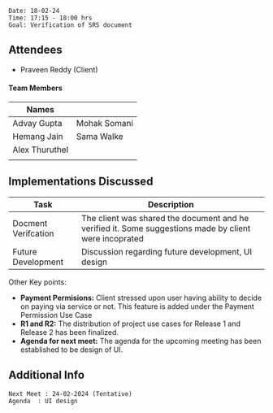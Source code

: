 ```
Date: 18-02-24
Time: 17:15 - 18:00 hrs
Goal: Verification of SRS document
```
## Attendees

- Praveen Reddy (Client)

 #### Team Members
|Names |  | 
|---|---|
| Advay Gupta | Mohak Somani |
|Hemang Jain | Sama Walke | 
| Alex Thuruthel |
||



## Implementations Discussed

| Task | Description | 
|-----|------|
| Docment Verifcation | The client was shared the document and he verified it. Some suggestions made by client were incoprated |
| Future Development | Discussion regarding future development, UI design |

Other Key points:
- **Payment Permisions:** Client stressed upon user having ability to decide on paying via service or not. This feature is added under the Payment Permission Use Case
- **R1 and R2:** The distribution of project use cases for Release 1 and Release 2 has been finalized.
- **Agenda for next meet:** The agenda for the upcoming meeting has been established to be design of UI.





## Additional Info
    Next Meet : 24-02-2024 (Tentative)
    Agenda  : UI design 

